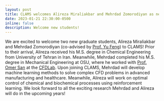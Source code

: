 ```yaml
---
layout: post
title: CLAMS welcomes Alireza Miraliakbar and Mehrdad Zomorodiyan as new graduate students!
date: 2023-01-21 22:30:00-0500
inline: false
description: Welcome new students!
---
```


We are excited to welcome two new graduate students, Alireza Miraliakbar and Mehrdad Zomorodiyan (co-advised by [Prof. Yu Feng](https://www.cbbl-okstate.com/about-dr-yu-feng-pi)) to CLAMS! Prior to their arrival, Alireza received his M.S. degree in Chemical Engineering from University of Tehran in Iran. Meanwhile, Mehrdad completed his M.S. degree in Mechanical Engineering at OSU, where he worked with [Prof. Omer San](https://experts.okstate.edu/osan) at the [CFDLab](https://www.cfdlab.org). Upon joining CLAMS, Mehrdad will develop machine learning methods to solve complex CFD problems in advanced manufacturing and healthcare. Meanwhile, Alireza will work on optimal control of chemical and biochemical processes using reinforcement learning. We look forward to all the exciting research Mehrdad and Alireza will do in the upcoming years!